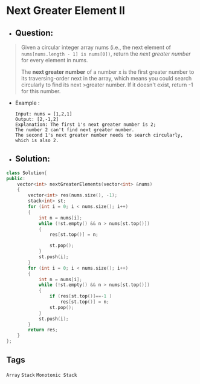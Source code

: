 #  Next Greater Element II
- ## Question:
>Given a circular integer array nums (i.e., the next element of `nums[nums.length - 1] is nums[0])`, return the *next greater number* for every element in nums.
>
>The **next greater number** of a number x is the first greater number to its traversing-order next in the array, which means you could search circularly to find its next >greater number. If it doesn't exist, return -1 for this number.

- Example :

      Input: nums = [1,2,1]
      Output: [2,-1,2]
      Explanation: The first 1's next greater number is 2; 
      The number 2 can't find next greater number. 
      The second 1's next greater number needs to search circularly, which is also 2.
      
- ## Solution:
```cpp
class Solution{
public:
    vector<int> nextGreaterElements(vector<int> &nums)
    {
        vector<int> res(nums.size(), -1);
        stack<int> st;
        for (int i = 0; i < nums.size(); i++)
        {
            int n = nums[i];
            while (!st.empty() && n > nums[st.top()])
            {
                res[st.top()] = n;

                st.pop();
            }
            st.push(i);
        }
        for (int i = 0; i < nums.size(); i++)
        {
            int n = nums[i];
            while (!st.empty() && n > nums[st.top()])
            {
                if (res[st.top()]==-1 )
                    res[st.top()] = n;
                st.pop();
            }
            st.push(i);
        }
        return res;
    }
};
```

## Tags

`Array` `Stack` `Monotonic Stack`
